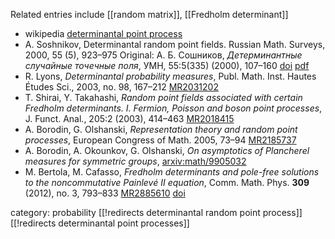 
Related entries include [[random matrix]], [[Fredholm determinant]]

* wikipedia [determinantal point process](http://en.wikipedia.org/wiki/Determinantal_point_process)
* A. Soshnikov, Determinantal random point fields. Russian Math. Surveys, 2000, 55 (5), 923–975 Original: А. Б. Сошников, _Детерминантные случайные точечные поля_, УМН, 55:5(335) (2000), 107–160 [doi](http://dx.doi.org/10.4213/rm321) [pdf](http://www.mathnet.ru/php/getFT.phtml?jrnid=rm&paperid=321&what=fullt&option_lang=rus)
* R. Lyons, _Determinantal probability measures_, Publ. Math. Inst. Hautes Études Sci., 2003, no. 98, 167–212 [MR2031202](http://www.ams.org/mathscinet-getitem?mr=2031202)
* T. Shirai, Y. Takahashi, _Random point fields associated with certain Fredholm determinants. I. Fermion, Poisson and boson point processes_, J. Funct. Anal., 205:2 (2003), 414–463 [MR2018415](http://www.ams.org/mathscinet-getitem?mr=2018415)
* A. Borodin, G. Olshanski, _Representation theory and random point processes_, European Congress of Math. 2005, 73–94 [MR2185737](http://www.ams.org/mathscinet-getitem?mr=2185737)
* A. Borodin, A. Okounkov, G. Olshanski, _On asymptotics of Plancherel measures for symmetric groups_, [arxiv:math/9905032](http://arxiv.org/abs/math/9905032)
* M. Bertola, M. Cafasso, _Fredholm determinants and pole-free solutions to the noncommutative Painlevé II equation_, Comm. Math. Phys. __309__ (2012), no. 3, 793–833 [MR2885610](http://www.ams.org/mathscinet-getitem?mr=2885610) [doi](http://dx.doi.org/10.1007/s00220-011-1383-x) 

category: probability
[[!redirects determinantal random point process]]
[[!redirects determinantal point processes]]